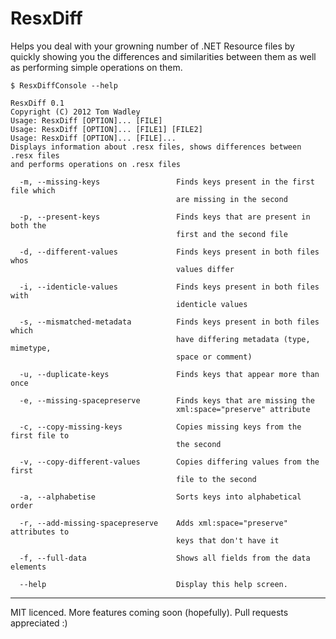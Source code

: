 # ResxDiff

Helps you deal with your growning number of .NET Resource files by quickly showing you the differences and similarities between them as well as performing simple operations on them.

`$ ResxDiffConsole --help`
    
    ResxDiff 0.1
    Copyright (C) 2012 Tom Wadley
    Usage: ResxDiff [OPTION]... [FILE]
    Usage: ResxDiff [OPTION]... [FILE1] [FILE2]
    Usage: ResxDiff [OPTION]... [FILE]...
    Displays information about .resx files, shows differences between .resx files
    and performs operations on .resx files
    
      -m, --missing-keys                 Finds keys present in the first file which
                                         are missing in the second

      -p, --present-keys                 Finds keys that are present in both the
                                         first and the second file

      -d, --different-values             Finds keys present in both files whos
                                         values differ

      -i, --identicle-values             Finds keys present in both files with
                                         identicle values

      -s, --mismatched-metadata          Finds keys present in both files which
                                         have differing metadata (type, mimetype,
                                         space or comment)

      -u, --duplicate-keys               Finds keys that appear more than once

      -e, --missing-spacepreserve        Finds keys that are missing the
                                         xml:space="preserve" attribute

      -c, --copy-missing-keys            Copies missing keys from the first file to
                                         the second

      -v, --copy-different-values        Copies differing values from the first
                                         file to the second

      -a, --alphabetise                  Sorts keys into alphabetical order

      -r, --add-missing-spacepreserve    Adds xml:space="preserve" attributes to
                                         keys that don't have it

      -f, --full-data                    Shows all fields from the data elements

      --help                             Display this help screen.

---

MIT licenced. More features coming soon (hopefully). Pull requests appreciated :)

